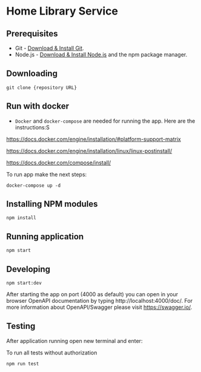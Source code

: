# Home Library Service

## Prerequisites

- Git - [Download & Install Git](https://git-scm.com/downloads).
- Node.js - [Download & Install Node.js](https://nodejs.org/en/download/) and the npm package manager.

## Downloading

```
git clone {repository URL}
```
## Run with docker
* `Docker` and `docker-compose` are needed for running the app. Here are the instructions:S

https://docs.docker.com/engine/installation/#platform-support-matrix

https://docs.docker.com/engine/installation/linux/linux-postinstall/

https://docs.docker.com/compose/install/

To run app make the next steps:
```
docker-compose up -d
```

## Installing NPM modules

```
npm install
```

## Running application

```
npm start
```

## Developing
```
npm start:dev
```

After starting the app on port (4000 as default) you can open
in your browser OpenAPI documentation by typing http://localhost:4000/doc/.
For more information about OpenAPI/Swagger please visit https://swagger.io/.

## Testing

After application running open new terminal and enter:

To run all tests without authorization

```
npm run test
```
